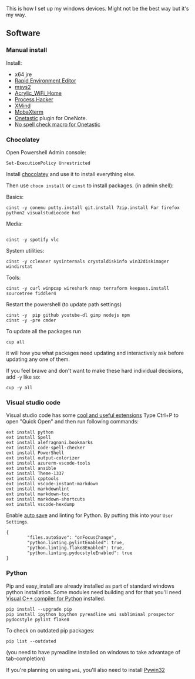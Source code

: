 This is how I set up my windows devices.
Might not be the best way but it's my way.

## Software
### Manual install

Install:
* x64 jre
* [Rapid Environment Editor](http://www.rapidee.com/en/download)
* [msys2](https://msys2.github.io/)
* [Acrylic_WiFi_Home](https://www.acrylicwifi.com/en/wlan-software/wlan-scanner-acrylic-wifi-free/)
* [Process Hacker](http://processhacker.sourceforge.net/downloads.php)
* [XMind](http://www.xmind.net/download/win/)
* [MobaXterm](http://mobaxterm.mobatek.net/download-home-edition.html)
* [Onetastic](https://getonetastic.com/) plugin for OneNote. 
* [No spell check macro for Onetastic](https://getonetastic.com/macroland&id=1DF08B3C629840759A86237CC090F8A9)

### Chocolatey 

Open Powershell Admin console:

```
Set-ExecutionPolicy Unrestricted
```

Install [chocolatey](https://chocolatey.org/) and use it to install everything else.

Then use ```choco install``` or ```cinst``` to install packages.
(in admin shell):

Basics:
```
cinst -y conemu putty.install git.install 7zip.install Far firefox python2 visualstudiocode hxd
```

Media:
```

cinst -y spotify vlc
```

System utilities:
```
cinst -y ccleaner sysinternals crystaldiskinfo win32diskimager windirstat
```

Tools:
```
cinst -y curl winpcap wireshark nmap terraform keepass.install sourcetree fiddler4
```
Restart the powershell (to update path settings)
```
cinst -y  pip github youtube-dl gimp nodejs npm 
cinst -y -pre cmder
```

To update all the packages run 

```
cup all
```
it will how you what packages need updating and interactively ask before updating any one of them.

If you feel brawe and don't want to make these hard individual decisions, add `-y` like so:
```
cup -y all
```
### Visual studio code
Visual studio code has some [cool and useful extensions](https://marketplace.visualstudio.com/vscode)
Type Ctrl+P to open "Quick Open" and then run following commands:

```
ext install python
ext install Spell
ext install alefragnani.bookmarks
ext install code-spell-checker
ext install PowerShell
ext install output-colorizer
ext install azurerm-vscode-tools
ext install ansible
ext install Theme-1337
ext install cpptools
ext install vscode-instant-markdown
ext install markdownlint
ext install markdown-toc
ext install markdown-shortcuts
ext install vscode-hexdump
```
Enable [auto save](https://code.visualstudio.com/docs/editor/codebasics#_save-auto-save) and linting for Python.
By putting this into your `User Settings`.
```
{
        "files.autoSave": "onFocusChange",
        "python.linting.pylintEnabled": true,
        "python.linting.flake8Enabled": true,
        "python.linting.pydocstyleEnabled": true
}
```

### Python
Pip and easy_install are already installed as part of standard windows python installation.
Some modules need building and for that you'll need [Visual C++ compiler for Python](http://aka.ms/vcpython27) installed.

```
pip install --upgrade pip
pip install ipython bpython pyreadline wmi subliminal prospector pydocstyle pylint flake8
```
To check on outdated pip packages:
```
pip list --outdated
```
(you need to have pyreadline installed on windows to take advantage of tab-completion)

If you're planning on using `wmi`, you'll also need to install [Pywin32](http://sourceforge.net/projects/pywin32/files/pywin32/Build%20219/pywin32-219.win-amd64-py2.7.exe/download)


